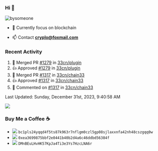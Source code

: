 ### Hi 👋


<p align="left"> <img src="https://visitcount.itsvg.in/api?id=bysomeone&icon=0&color=0" alt="bysomeone" /> </p>

- 🌱 Currently focus on blockchain

- 📫 Contact **cryplo@foxmail.com**


### Recent Activity

<!--RECENT_ACTIVITY:start-->
1. 🎉 Merged PR [#1279](https://github.com/33cn/plugin/pull/1279) in [33cn/plugin](https://github.com/33cn/plugin)
2. 👍 Approved [#1279](https://github.com/33cn/plugin/pull/1279#pullrequestreview-1735957272) in [33cn/plugin](https://github.com/33cn/plugin)
3. 🎉 Merged PR [#1317](https://github.com/33cn/chain33/pull/1317) in [33cn/chain33](https://github.com/33cn/chain33)
4. 👍 Approved [#1317](https://github.com/33cn/chain33/pull/1317#pullrequestreview-1731163899) in [33cn/chain33](https://github.com/33cn/chain33)
5. 💬 Commented on [#1317](https://github.com/33cn/chain33/pull/1317#discussion_r1392150191) in [33cn/chain33](https://github.com/33cn/chain33)
<!--RECENT_ACTIVITY:end-->

<!--RECENT_ACTIVITY:last_update-->
Last Updated: Sunday, December 31st, 2023, 9:40:58 AM
<!--RECENT_ACTIVITY:last_update_end-->


<!--START_SECTION:waka-->
<!--END_SECTION:waka-->


<!-- ### 📊 GitHub Stats: -->
![](https://github-readme-stats.vercel.app/api?username=bysomeone&theme=vue&hide_border=false&include_all_commits=false&count_private=false)<br/>
<!-- ![](https://github-readme-streak-stats.herokuapp.com/?user=bysomeone&theme=vue&hide_border=false)<br/> -->
<!-- ![](https://github-readme-stats.vercel.app/api/top-langs/?username=bysomeone&theme=vue&hide_border=false&include_all_commits=false&count_private=false&layout=compact) -->


<!-- ### 💻 Tech Stack: -->

<!-- Blockchain  -->

<!-- ![Bitcoin](https://img.shields.io/badge/Bitcoin-000?style=for-the-badge&logo=bitcoin&logoColor=white) -->
<!-- ![Ethereum](https://img.shields.io/badge/Ethereum-3C3C3D?style=for-the-badge&logo=Ethereum&logoColor=white) -->
<!-- ![Polkadot](https://img.shields.io/badge/polkadot-E6007A?style=for-the-badge&logo=polkadot&logoColor=white) -->

<!-- Program language -->

<!-- ![Go](https://img.shields.io/badge/go-%2300ADD8.svg?style=for-the-badge&logo=go&logoColor=white) -->
<!-- ![C](https://img.shields.io/badge/c-%2300599C.svg?style=for-the-badge&logo=c&logoColor=white) -->
<!-- ![C++](https://img.shields.io/badge/c++-%2300599C.svg?style=for-the-badge&logo=c%2B%2B&logoColor=white) -->
<!-- ![Java](https://img.shields.io/badge/java-%23ED8B00.svg?style=for-the-badge&logo=java&logoColor=white) -->
<!-- ![Python](https://img.shields.io/badge/python-3670A0?style=for-the-badge&logo=python&logoColor=ffdd54) -->
<!-- ![Shell Script](https://img.shields.io/badge/shell_script-%23121011.svg?style=for-the-badge&logo=gnu-bash&logoColor=white) -->


<!-- DB -->


<!-- ![MySQL](https://img.shields.io/badge/mysql-%2300f.svg?style=for-the-badge&logo=mysql&logoColor=white) -->
<!-- ![Redis](https://img.shields.io/badge/redis-%23DD0031.svg?style=for-the-badge&logo=redis&logoColor=white) -->
<!-- ![SQLite](https://img.shields.io/badge/sqlite-%2307405e.svg?style=for-the-badge&logo=sqlite&logoColor=white) -->


<!-- Devops -->

<!-- ![Docker](https://img.shields.io/badge/docker-%230db7ed.svg?style=for-the-badge&logo=docker&logoColor=white) -->
<!-- ![Confluence](https://img.shields.io/badge/confluence-%23172BF4.svg?style=for-the-badge&logo=confluence&logoColor=white) -->
<!-- ![Jira](https://img.shields.io/badge/jira-%230A0FFF.svg?style=for-the-badge&logo=jira&logoColor=white) -->
<!-- ![Kubernetes](https://img.shields.io/badge/kubernetes-%23326ce5.svg?style=for-the-badge&logo=kubernetes&logoColor=white) -->
<!-- ![Postman](https://img.shields.io/badge/Postman-FF6C37?style=for-the-badge&logo=postman&logoColor=white) -->


<!-- Version control -->

<!-- ![Git](https://img.shields.io/badge/git-%23F05033.svg?style=for-the-badge&logo=git&logoColor=white) -->
<!-- ![GitHub](https://img.shields.io/badge/github-%23121011.svg?style=for-the-badge&logo=github&logoColor=white) -->
<!-- ![GitLab](https://img.shields.io/badge/gitlab-%23181717.svg?style=for-the-badge&logo=gitlab&logoColor=white) -->


<!-- ### 🏆 GitHub Trophies -->
<!-- ![](https://github-profile-trophy.vercel.app/?username=bysomeone&theme=radical&no-frame=false&no-bg=true&margin-w=4) -->


<!-- ![](./profile-3d-contrib/profile-gitblock.svg) -->



### Buy Me a Coffee ☕

- <img src="https://img.icons8.com/color/22/bitcoin"/>  <code>bc1pls24yqqd4f5ts87k963r7nflgm0czl5gp08sjlaxxnfa42nh48cszgqq0w</code>
- <img src="https://img.icons8.com/color/22/ethereum"/>  <code>0xea3699875bbf2e0441b40b2d4a6c46ddbd56384f</code>
- <img src="https://img.icons8.com/fluency/22/null/doge.png"/>  <code>DMnBEuLHvHK57KpJa4Ti3e3Ys7HzcLNA6r</code>
